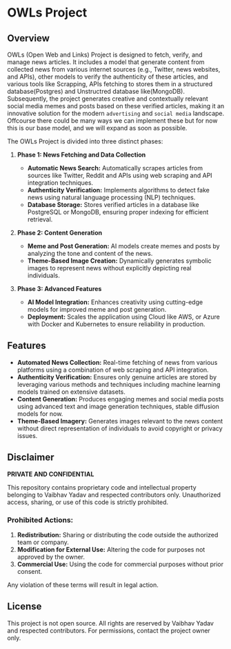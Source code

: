 # OWLs Project

## Overview
OWLs (Open Web and Links) Project is designed to fetch, verify, and manage news articles. It includes a model that generate content from collected news from various internet sources (e.g., Twitter, news websites, and APIs), other models to verify the authenticity of these articles, and various tools like Scrapping, APIs fetching to stores them in a structured database(Postgres) and Unstructred database like(MongoDB).   Subsequently, the project generates creative and contextually relevant social media memes and posts based on these verified articles, making it an innovative solution for the modern ```advertising``` and ```social media``` landscape.  
Offcourse there could be many ways we can implement these but for now this is our base model, and we will expand as soon as possible.

The OWLs Project is divided into three distinct phases:

1. **Phase 1: News Fetching and Data Collection**  
   - **Automatic News Search:** Automatically scrapes articles from sources like Twitter, Reddit and APIs using web scraping and API integration techniques.
   - **Authenticity Verification:** Implements algorithms to detect fake news using natural language processing (NLP) techniques.
   - **Database Storage:** Stores verified articles in a database like PostgreSQL or MongoDB, ensuring proper indexing for efficient retrieval.

2. **Phase 2: Content Generation**  
   - **Meme and Post Generation:** AI models create memes and posts by analyzing the tone and content of the news.
   - **Theme-Based Image Creation:** Dynamically generates symbolic images to represent news without explicitly depicting real individuals.

3. **Phase 3: Advanced Features**  
   - **AI Model Integration:** Enhances creativity using cutting-edge models for improved meme and post generation.
   - **Deployment:** Scales the application using Cloud like AWS, or Azure with Docker and Kubernetes to ensure reliability in production.

## Features
- **Automated News Collection:** Real-time fetching of news from various platforms using a combination of web scraping and API integration.
- **Authenticity Verification:** Ensures only genuine articles are stored by leveraging various methods and techniques including machine learning models trained on extensive datasets.
- **Content Generation:** Produces engaging memes and social media posts using advanced text and image generation techniques, stable diffusion models for now.
- **Theme-Based Imagery:** Generates images relevant to the news content without direct representation of individuals to avoid copyright or privacy issues.

## Disclaimer
**PRIVATE AND CONFIDENTIAL**

This repository contains proprietary code and intellectual property belonging to Vaibhav Yadav and respected contributors only. Unauthorized access, sharing, or use of this code is strictly prohibited.

### Prohibited Actions:
1. **Redistribution:** Sharing or distributing the code outside the authorized team or company.
2. **Modification for External Use:** Altering the code for purposes not approved by the owner.
3. **Commercial Use:** Using the code for commercial purposes without prior consent.

Any violation of these terms will result in legal action.

## License
This project is not open source. All rights are reserved by Vaibhav Yadav and respected contributors. For permissions, contact the project owner only.
